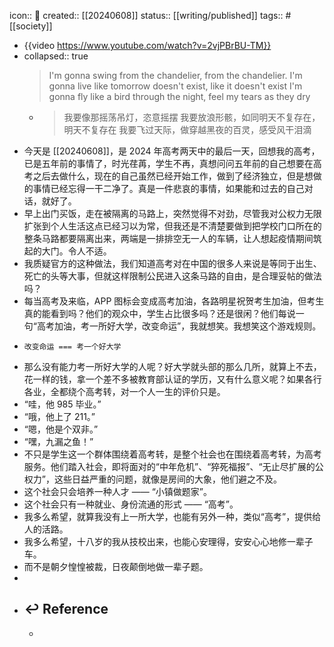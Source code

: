 icon:: 📝
created:: [[20240608]]
status:: [[writing/published]]
tags:: #[[society]]

- {{video https://www.youtube.com/watch?v=2vjPBrBU-TM}}
- collapsed:: true
  > I'm gonna swing from the chandelier, from the chandelier.
  I'm gonna live like tomorrow doesn't exist, like it doesn't exist
  I'm gonna fly like a bird through the night, feel my tears as they dry
  - > 我要像那摇荡吊灯，恣意摇摆
    我要放浪形骸，如同明天不复存在，明天不复存在
    我要飞过天际，做穿越黑夜的百灵，感受风干泪滴
- 今天是 [[20240608]]，是 2024 年高考两天中的最后一天，回想我的高考，已是五年前的事情了，时光荏苒，学生不再，真想问问五年前的自己想要在高考之后去做什么，现在的自己虽然已经开始工作，做到了经济独立，但是想做的事情已经忘得一干二净了。真是一件悲哀的事情，如果能和过去的自己对话，就好了。
- 早上出门买饭，走在被隔离的马路上，突然觉得不对劲，尽管我对公权力无限扩张到个人生活这点已经习以为常，但我还是不清楚要做到把学校门口所在的整条马路都要隔离出来，两端是一排排空无一人的车辆，让人想起疫情期间筑起的大门。令人不适。
- 我质疑官方的这种做法，我们知道高考对在中国的很多人来说是等同于出生、死亡的头等大事，但就这样限制公民进入这条马路的自由，是合理妥帖的做法吗？
- 每当高考及来临，APP 图标会变成高考加油，各路明星祝贺考生加油，但考生真的能看到吗？他们的观众中，学生占比很多吗？还是很闲？他们每说一句“高考加油，考一所好大学，改变命运”，我就想笑。我想笑这个游戏规则。
- ```
  改变命运 === 考一个好大学
  ```
- 那么没有能力考一所好大学的人呢？好大学就头部的那么几所，就算上不去，花一样的钱，拿一个差不多被教育部认证的学历，又有什么意义呢？如果各行各业，全都绕个高考转，对一个人一生的评价只是。
- “哇，他 985 毕业。”
- “哦，他上了 211。”
- “嗯，他是个双非。”
- “嘿，九漏之鱼！”
- 不只是学生这一个群体围绕着高考转，是整个社会也在围绕着高考转，为高考服务。他们踏入社会，即将面对的“中年危机”、“猝死福报”、“无止尽扩展的公权力”，这些日益严重的问题，就像是房间的大象，他们避之不及。
- 这个社会只会培养一种人才 —— “小镇做题家”。
- 这个社会只有一种就业、身份流通的形式 —— “高考”。
- 我多么希望，就算我没有上一所大学，也能有另外一种，类似“高考”，提供给人的活路。
- 我多么希望，十八岁的我从技校出来，也能心安理得，安安心心地修一辈子车。
- 而不是朝夕惶惶被裁，日夜颠倒地做一辈子题。
-
- ## ↩ Reference
  -